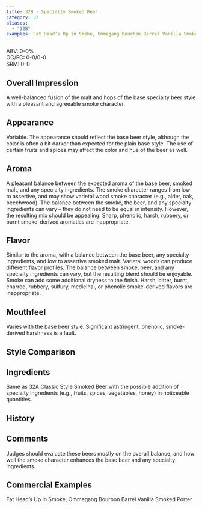 ```yaml
---
title: 32B - Specialty Smoked Beer
category: 32
aliases: 
  - "32B"
examples: Fat Head’s Up in Smoke, Ommegang Bourbon Barrel Vanilla Smoked Porter
---
```


ABV: 0-0%  
OG/FG: 0-0/0-0  
SRM: 0-0  

## Overall Impression
A well-balanced fusion of the malt and hops of the base specialty beer style with a pleasant and agreeable smoke character.

## Appearance
Variable. The appearance should reflect the base beer style, although the color is often a bit darker than expected for the plain base style. The use of certain fruits and spices may affect the color and hue of the beer as well.

## Aroma
A pleasant balance between the expected aroma of the base beer, smoked malt, and any specialty ingredients. The smoke character ranges from low to assertive, and may show varietal wood smoke character (e.g., alder, oak, beechwood). The balance between the smoke, the beer, and any specialty ingredients can vary – they do not need to be equal in intensity. However, the resulting mix should be appealing. Sharp, phenolic, harsh, rubbery, or burnt smoke-derived aromatics are inappropriate.

## Flavor
Similar to the aroma, with a balance between the base beer, any specialty ingredients, and low to assertive smoked malt. Varietal woods can produce different flavor profiles. The balance between smoke, beer, and any specialty ingredients can vary, but the resulting blend should be enjoyable. Smoke can add some additional dryness to the finish. Harsh, bitter, burnt, charred, rubbery, sulfury, medicinal, or phenolic smoke-derived flavors are inappropriate.

## Mouthfeel
Varies with the base beer style. Significant astringent, phenolic, smoke-derived harshness is a fault.

## Style Comparison


## Ingredients
Same as 32A Classic Style Smoked Beer with the possible addition of specialty ingredients (e.g., fruits, spices, vegetables, honey) in noticeable quantities.

## History


## Comments
Judges should evaluate these beers mostly on the overall balance, and how well the smoke character enhances the base beer and any specialty ingredients.

## Commercial Examples
Fat Head’s Up in Smoke, Ommegang Bourbon Barrel Vanilla Smoked Porter